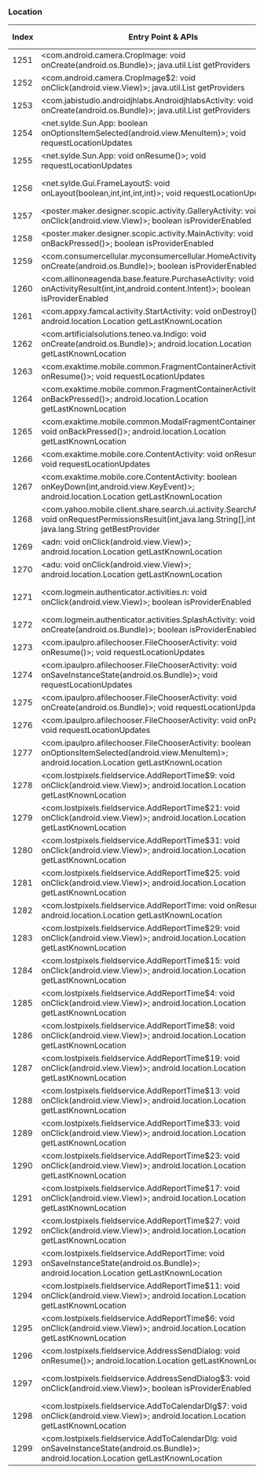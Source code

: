 ### Location
| Index | Entry Point & APIs | Screen shot | Resource id | Label |
| ------------- | ------------- | ------------- |-------------|-------------|
| 1251 | <com.android.camera.CropImage: void onCreate(android.os.Bundle)>; java.util.List getProviders | ![](D:\COSMOS\output\py\Play_win8\Photography\net.appreal.frame\com.android.camera.CropImage.png) |  | |
| 1252 | <com.android.camera.CropImage$2: void onClick(android.view.View)>; java.util.List getProviders | ![](D:\COSMOS\output\py\Play_win8\Photography\net.appreal.frame\com.android.camera.CropImage.png) |  | |
| 1253 | <com.jabistudio.androidjhlabs.AndroidjhlabsActivity: void onCreate(android.os.Bundle)>; java.util.List getProviders | ![](D:\COSMOS\output\py\Play_win8\Photography\net.appreal.frame\com.jabistudio.androidjhlabs.AndroidjhlabsActivity.png) |  | |
| 1254 | <net.sylde.Sun.App: boolean onOptionsItemSelected(android.view.MenuItem)>; void requestLocationUpdates | ![](D:\COSMOS\output\py\Play_win8\Photography\net.sylde.Moon\net.sylde.Sun.App.png) |  | |
| 1255 | <net.sylde.Sun.App: void onResume()>; void requestLocationUpdates | ![](D:\COSMOS\output\py\Play_win8\Photography\net.sylde.Moon\net.sylde.Sun.App.png) |  | |
| 1256 | <net.sylde.Gui.FrameLayoutS: void onLayout(boolean,int,int,int,int)>; void requestLocationUpdates | ![](D:\COSMOS\output\py\Play_win8\Photography\net.sylde.Moon\net.sylde.Sun.App.png) | {'2131624083': <sensitive_component.SensitiveComponent.SensitiveView object at 0x0000026CFFEFBA58>} | |
| 1257 | <poster.maker.designer.scopic.activity.GalleryActivity: void onClick(android.view.View)>; boolean isProviderEnabled | ![](D:\COSMOS\output\py\Play_win8\Photography\poster.maker.designer.scopic\poster.maker.designer.scopic.activity.GalleryActivity.png) |  | |
| 1258 | <poster.maker.designer.scopic.activity.MainActivity: void onBackPressed()>; boolean isProviderEnabled | ![](D:\COSMOS\output\py\Play_win8\Photography\poster.maker.designer.scopic\poster.maker.designer.scopic.activity.MainActivity.png) |  | |
| 1259 | <com.consumercellular.myconsumercellular.HomeActivity: void onCreate(android.os.Bundle)>; boolean isProviderEnabled | ![](D:\COSMOS\output\py\Play_win8\Productivity\cci.usage\com.consumercellular.myconsumercellular.HomeActivity.png) |  | |
| 1260 | <com.allinoneagenda.base.feature.PurchaseActivity: void onActivityResult(int,int,android.content.Intent)>; boolean isProviderEnabled | ![](D:\COSMOS\output\py\Play_win8\Productivity\com.allinoneagenda\com.allinoneagenda.base.feature.PurchaseActivity.png) |  | |
| 1261 | <com.appxy.famcal.activity.StartActivity: void onDestroy()>; android.location.Location getLastKnownLocation | ![](D:\COSMOS\output\py\Play_win8\Productivity\com.appxy.famcal\com.appxy.famcal.activity.StartActivity.png) |  | |
| 1262 | <com.artificialsolutions.teneo.va.Indigo: void onCreate(android.os.Bundle)>; android.location.Location getLastKnownLocation | ![](D:\COSMOS\output\py\Play_win8\Productivity\com.artificialsolutions.teneo.va.prod\com.artificialsolutions.teneo.va.Indigo.png) |  | |
| 1263 | <com.exaktime.mobile.common.FragmentContainerActivity: void onResume()>; void requestLocationUpdates | ![](D:\COSMOS\output\py\Play_win8\Productivity\com.exaktime.mobile\com.exaktime.mobile.common.FragmentContainerActivity.png) |  | |
| 1264 | <com.exaktime.mobile.common.FragmentContainerActivity: void onBackPressed()>; android.location.Location getLastKnownLocation | ![](D:\COSMOS\output\py\Play_win8\Productivity\com.exaktime.mobile\com.exaktime.mobile.common.FragmentContainerActivity.png) |  | |
| 1265 | <com.exaktime.mobile.common.ModalFragmentContainerActivity: void onBackPressed()>; android.location.Location getLastKnownLocation | ![](D:\COSMOS\output\py\Play_win8\Productivity\com.exaktime.mobile\com.exaktime.mobile.common.ModalFragmentContainerActivity.png) |  | |
| 1266 | <com.exaktime.mobile.core.ContentActivity: void onResume()>; void requestLocationUpdates | ![](D:\COSMOS\output\py\Play_win8\Productivity\com.exaktime.mobile\com.exaktime.mobile.core.ContentActivity.png) |  | |
| 1267 | <com.exaktime.mobile.core.ContentActivity: boolean onKeyDown(int,android.view.KeyEvent)>; android.location.Location getLastKnownLocation | ![](D:\COSMOS\output\py\Play_win8\Productivity\com.exaktime.mobile\com.exaktime.mobile.core.ContentActivity.png) |  | |
| 1268 | <com.yahoo.mobile.client.share.search.ui.activity.SearchActivity: void onRequestPermissionsResult(int,java.lang.String[],int[])>; java.lang.String getBestProvider | ![](D:\COSMOS\output\py\Play_win8\Productivity\com.gingersoftware.android.keyboard\com.yahoo.mobile.client.share.search.ui.activity.SearchActivity.png) |  | |
| 1269 | <adn: void onClick(android.view.View)>; android.location.Location getLastKnownLocation | ![](D:\COSMOS\output\py\Play_win8\Productivity\com.google.android.apps.m4b\com.google.android.apps.mymaps.activities.addline.AddLineActivity.png) |  | |
| 1270 | <adu: void onClick(android.view.View)>; android.location.Location getLastKnownLocation | ![](D:\COSMOS\output\py\Play_win8\Productivity\com.google.android.apps.m4b\com.google.android.apps.mymaps.activities.addpoint.AddPointActivity.png) |  | |
| 1271 | <com.logmein.authenticator.activities.n: void onClick(android.view.View)>; boolean isProviderEnabled | ![](D:\COSMOS\output\py\Play_win8\Productivity\com.lastpass.authenticator\com.logmein.authenticator.activities.MainActivity.png) | {'2131624062': <sensitive_component.SensitiveComponent.SensitiveView object at 0x0000026CFFB5C198>} | |
| 1272 | <com.logmein.authenticator.activities.SplashActivity: void onCreate(android.os.Bundle)>; boolean isProviderEnabled | ![](D:\COSMOS\output\py\Play_win8\Productivity\com.lastpass.authenticator\com.logmein.authenticator.activities.SplashActivity.png) |  | |
| 1273 | <com.ipaulpro.afilechooser.FileChooserActivity: void onResume()>; void requestLocationUpdates | ![](D:\COSMOS\output\py\Play_win8\Weather\com.mobilerise.alarmclock\com.ipaulpro.afilechooser.FileChooserActivity.png) |  | |
| 1274 | <com.ipaulpro.afilechooser.FileChooserActivity: void onSaveInstanceState(android.os.Bundle)>; void requestLocationUpdates | ![](D:\COSMOS\output\py\Play_win8\Weather\com.mobilerise.alarmclock\com.ipaulpro.afilechooser.FileChooserActivity.png) |  | |
| 1275 | <com.ipaulpro.afilechooser.FileChooserActivity: void onCreate(android.os.Bundle)>; void requestLocationUpdates | ![](D:\COSMOS\output\py\Play_win8\Weather\com.mobilerise.alarmclock\com.ipaulpro.afilechooser.FileChooserActivity.png) |  | |
| 1276 | <com.ipaulpro.afilechooser.FileChooserActivity: void onPause()>; void requestLocationUpdates | ![](D:\COSMOS\output\py\Play_win8\Weather\com.mobilerise.alarmclock\com.ipaulpro.afilechooser.FileChooserActivity.png) |  | |
| 1277 | <com.ipaulpro.afilechooser.FileChooserActivity: boolean onOptionsItemSelected(android.view.MenuItem)>; android.location.Location getLastKnownLocation | ![](D:\COSMOS\output\py\Play_win8\Productivity\com.lostpixels.fieldservice\com.ipaulpro.afilechooser.FileChooserActivity.png) |  | |
| 1278 | <com.lostpixels.fieldservice.AddReportTime$9: void onClick(android.view.View)>; android.location.Location getLastKnownLocation | ![](D:\COSMOS\output\py\Play_win8\Productivity\com.lostpixels.fieldservice\com.lostpixels.fieldservice.AddReportTime.png) | {'2131361969': <sensitive_component.SensitiveComponent.SensitiveView object at 0x0000026CFFE01940>} | |
| 1279 | <com.lostpixels.fieldservice.AddReportTime$21: void onClick(android.view.View)>; android.location.Location getLastKnownLocation | ![](D:\COSMOS\output\py\Play_win8\Productivity\com.lostpixels.fieldservice\com.lostpixels.fieldservice.AddReportTime.png) | {'2131361986': <sensitive_component.SensitiveComponent.SensitiveView object at 0x0000026CFFE01C18>} | |
| 1280 | <com.lostpixels.fieldservice.AddReportTime$31: void onClick(android.view.View)>; android.location.Location getLastKnownLocation | ![](D:\COSMOS\output\py\Play_win8\Productivity\com.lostpixels.fieldservice\com.lostpixels.fieldservice.AddReportTime.png) | {'2131362015': <sensitive_component.SensitiveComponent.SensitiveView object at 0x0000026CFFE01860>} | |
| 1281 | <com.lostpixels.fieldservice.AddReportTime$25: void onClick(android.view.View)>; android.location.Location getLastKnownLocation | ![](D:\COSMOS\output\py\Play_win8\Productivity\com.lostpixels.fieldservice\com.lostpixels.fieldservice.AddReportTime.png) | {'2131361999': <sensitive_component.SensitiveComponent.SensitiveView object at 0x0000026CFFE01EF0>} | |
| 1282 | <com.lostpixels.fieldservice.AddReportTime: void onResume()>; android.location.Location getLastKnownLocation | ![](D:\COSMOS\output\py\Play_win8\Productivity\com.lostpixels.fieldservice\com.lostpixels.fieldservice.AddReportTime.png) |  | |
| 1283 | <com.lostpixels.fieldservice.AddReportTime$29: void onClick(android.view.View)>; android.location.Location getLastKnownLocation | ![](D:\COSMOS\output\py\Play_win8\Productivity\com.lostpixels.fieldservice\com.lostpixels.fieldservice.AddReportTime.png) | {'2131362011': <sensitive_component.SensitiveComponent.SensitiveView object at 0x0000026CFFE01470>} | |
| 1284 | <com.lostpixels.fieldservice.AddReportTime$15: void onClick(android.view.View)>; android.location.Location getLastKnownLocation | ![](D:\COSMOS\output\py\Play_win8\Productivity\com.lostpixels.fieldservice\com.lostpixels.fieldservice.AddReportTime.png) | {'2131361978': <sensitive_component.SensitiveComponent.SensitiveView object at 0x0000026CFFE01F98>} | |
| 1285 | <com.lostpixels.fieldservice.AddReportTime$4: void onClick(android.view.View)>; android.location.Location getLastKnownLocation | ![](D:\COSMOS\output\py\Play_win8\Productivity\com.lostpixels.fieldservice\com.lostpixels.fieldservice.AddReportTime.png) |  | |
| 1286 | <com.lostpixels.fieldservice.AddReportTime$8: void onClick(android.view.View)>; android.location.Location getLastKnownLocation | ![](D:\COSMOS\output\py\Play_win8\Productivity\com.lostpixels.fieldservice\com.lostpixels.fieldservice.AddReportTime.png) | {'2131361966': <sensitive_component.SensitiveComponent.SensitiveView object at 0x0000026CFFE01550>} | |
| 1287 | <com.lostpixels.fieldservice.AddReportTime$19: void onClick(android.view.View)>; android.location.Location getLastKnownLocation | ![](D:\COSMOS\output\py\Play_win8\Productivity\com.lostpixels.fieldservice\com.lostpixels.fieldservice.AddReportTime.png) | {'2131361994': <sensitive_component.SensitiveComponent.SensitiveView object at 0x0000026CFFF03908>} | |
| 1288 | <com.lostpixels.fieldservice.AddReportTime$13: void onClick(android.view.View)>; android.location.Location getLastKnownLocation | ![](D:\COSMOS\output\py\Play_win8\Productivity\com.lostpixels.fieldservice\com.lostpixels.fieldservice.AddReportTime.png) | {'2131361973': <sensitive_component.SensitiveComponent.SensitiveView object at 0x0000026CFFF03208>} | |
| 1289 | <com.lostpixels.fieldservice.AddReportTime$33: void onClick(android.view.View)>; android.location.Location getLastKnownLocation | ![](D:\COSMOS\output\py\Play_win8\Productivity\com.lostpixels.fieldservice\com.lostpixels.fieldservice.AddReportTime.png) | {'2131362019': <sensitive_component.SensitiveComponent.SensitiveView object at 0x0000026CFFF035F8>} | |
| 1290 | <com.lostpixels.fieldservice.AddReportTime$23: void onClick(android.view.View)>; android.location.Location getLastKnownLocation | ![](D:\COSMOS\output\py\Play_win8\Productivity\com.lostpixels.fieldservice\com.lostpixels.fieldservice.AddReportTime.png) | {'2131361990': <sensitive_component.SensitiveComponent.SensitiveView object at 0x0000026CFFF03240>} | |
| 1291 | <com.lostpixels.fieldservice.AddReportTime$17: void onClick(android.view.View)>; android.location.Location getLastKnownLocation | ![](D:\COSMOS\output\py\Play_win8\Productivity\com.lostpixels.fieldservice\com.lostpixels.fieldservice.AddReportTime.png) | {'2131361982': <sensitive_component.SensitiveComponent.SensitiveView object at 0x0000026CFFB5C780>} | |
| 1292 | <com.lostpixels.fieldservice.AddReportTime$27: void onClick(android.view.View)>; android.location.Location getLastKnownLocation | ![](D:\COSMOS\output\py\Play_win8\Productivity\com.lostpixels.fieldservice\com.lostpixels.fieldservice.AddReportTime.png) | {'2131362003': <sensitive_component.SensitiveComponent.SensitiveView object at 0x0000026CFFB5C940>} | |
| 1293 | <com.lostpixels.fieldservice.AddReportTime: void onSaveInstanceState(android.os.Bundle)>; android.location.Location getLastKnownLocation | ![](D:\COSMOS\output\py\Play_win8\Productivity\com.lostpixels.fieldservice\com.lostpixels.fieldservice.AddReportTime.png) |  | |
| 1294 | <com.lostpixels.fieldservice.AddReportTime$11: void onClick(android.view.View)>; android.location.Location getLastKnownLocation | ![](D:\COSMOS\output\py\Play_win8\Productivity\com.lostpixels.fieldservice\com.lostpixels.fieldservice.AddReportTime.png) | {'2131362007': <sensitive_component.SensitiveComponent.SensitiveView object at 0x0000026CFFB5C588>} | |
| 1295 | <com.lostpixels.fieldservice.AddReportTime$6: void onClick(android.view.View)>; android.location.Location getLastKnownLocation | ![](D:\COSMOS\output\py\Play_win8\Productivity\com.lostpixels.fieldservice\com.lostpixels.fieldservice.AddReportTime.png) | {'2131361964': <sensitive_component.SensitiveComponent.SensitiveView object at 0x0000026CFFE252B0>} | |
| 1296 | <com.lostpixels.fieldservice.AddressSendDialog: void onResume()>; android.location.Location getLastKnownLocation | ![](D:\COSMOS\output\py\Play_win8\Productivity\com.lostpixels.fieldservice\com.lostpixels.fieldservice.AddressSendDialog.png) |  | |
| 1297 | <com.lostpixels.fieldservice.AddressSendDialog$3: void onClick(android.view.View)>; boolean isProviderEnabled | ![](D:\COSMOS\output\py\Play_win8\Productivity\com.lostpixels.fieldservice\com.lostpixels.fieldservice.AddressSendDialog.png) | {'2131362634': <sensitive_component.SensitiveComponent.SensitiveView object at 0x0000026CFFB500B8>} | |
| 1298 | <com.lostpixels.fieldservice.AddToCalendarDlg$7: void onClick(android.view.View)>; android.location.Location getLastKnownLocation | ![](D:\COSMOS\output\py\Play_win8\Productivity\com.lostpixels.fieldservice\com.lostpixels.fieldservice.AddToCalendarDlg.png) |  | |
| 1299 | <com.lostpixels.fieldservice.AddToCalendarDlg: void onSaveInstanceState(android.os.Bundle)>; android.location.Location getLastKnownLocation | ![](D:\COSMOS\output\py\Play_win8\Productivity\com.lostpixels.fieldservice\com.lostpixels.fieldservice.AddToCalendarDlg.png) |  | |
